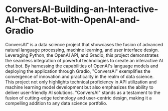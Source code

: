 # ConversAI-Building-an-Interactive-AI-Chat-Bot-with-OpenAI-and-Gradio
ConversAI" is a data science project that showcases the fusion of advanced natural language processing, machine learning, and user interface design. Leveraging Python, the OpenAI API, and Gradio, this project demonstrates the seamless integration of powerful technologies to create an interactive AI chat bot. By harnessing the capabilities of OpenAI's language models and deploying the application through Gradio, "ConversAI" exemplifies the convergence of innovation and practicality in the realm of data science. This project not only highlights technical proficiency in API utilization and machine learning model development but also emphasizes the ability to deliver user-friendly AI solutions. "ConversAI" stands as a testament to the fusion of cutting-edge technology and user-centric design, making it a compelling addition to any data science portfolio.
